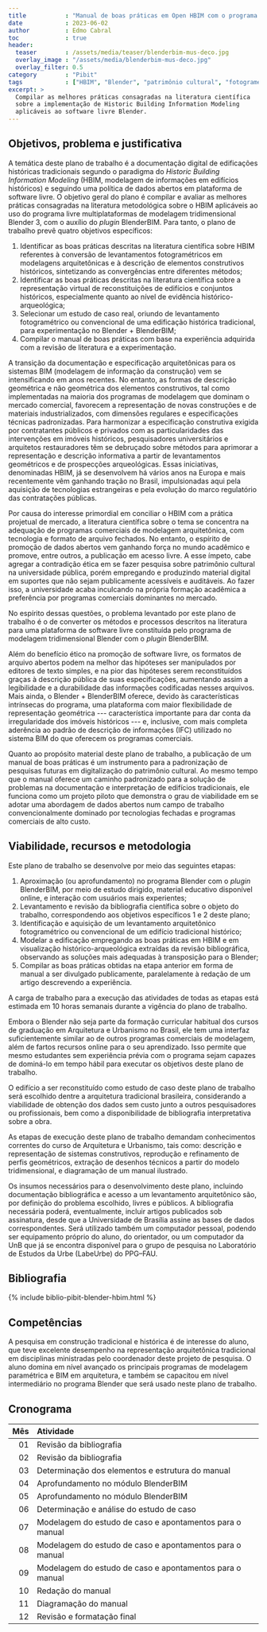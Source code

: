 ```yaml
---
title           : "Manual de boas práticas em Open HBIM com o programa Blender"
date            : 2023-06-02
author          : Edmo Cabral
toc             : true
header:
  teaser        : /assets/media/teaser/blenderbim-mus-deco.jpg
  overlay_image : "/assets/media/blenderbim-mus-deco.jpg"
  overlay_filter: 0.5
category        : "Pibit"
tags            : ["HBIM", "Blender", "patrimônio cultural", "fotogrametria", "visualização"]
excerpt: >
  Compilar as melhores práticas consagradas na literatura científica
  sobre a implementação de Historic Building Information Modeling
  aplicáveis ao software livre Blender.
---
```


## Objetivos, problema e justificativa ##

<!--5000 caracteres-->

A temática deste plano de trabalho é a documentação digital de
edificações históricas tradicionais segundo o paradigma do *Historic
Building Information Modeling* (HBIM, modelagem de informações em
edifícios históricos) e seguindo uma política de dados abertos em
plataforma de software livre. O objetivo geral do plano é compilar e
avaliar as melhores práticas consagradas na literatura metodológica
sobre o HBIM aplicáveis ao uso do programa livre multiplataformas de
modelagem tridimensional Blender 3, com o auxílio do *plugin*
BlenderBIM. Para tanto, o plano de trabalho prevê quatro objetivos
específicos:

1. Identificar as boas práticas descritas na literatura científica sobre
   HBIM referentes à conversão de levantamentos fotogramétricos em
   modelagens arquitetônicas e à descrição de elementos construtivos
   históricos, sintetizando as convergências entre diferentes métodos;
2. Identificar as boas práticas descritas na literatura científica sobre
   a representação virtual de reconstituições de edifícios e conjuntos
   históricos, especialmente quanto ao nível de evidência
   histórico-arqueológica;
3. Selecionar um estudo de caso real, oriundo de levantamento
   fotogramétrico ou convencional de uma edificação histórica
   tradicional, para experimentação no Blender + BlenderBIM;
4. Compilar o manual de boas práticas com base na experiência adquirida
   com a revisão de literatura e a experimentação.

A transição da documentação e especificação arquitetônicas para os
sistemas BIM (modelagem de informação da construção) vem se
intensificando em anos recentes. No entanto, as formas de descrição
geométrica e não geométrica dos elementos construtivos, tal como
implementadas na maioria dos programas de modelagem que dominam o
mercado comercial, favorecem a representação de novas construções e de
materiais industrializados, com dimensões regulares e especificações
técnicas padronizadas. Para harmonizar a especificação construtiva
exigida por contratantes públicos e privados com as particularidades das
intervenções em imóveis históricos, pesquisadores universitários e
arquitetos restauradores têm se debruçado sobre métodos para aprimorar a
representação e descrição informativa a partir de levantamentos
geométricos e de prospecções arqueológicas. Essas iniciativas,
denominadas HBIM, já se desenvolvem há vários anos na Europa e mais
recentemente vêm ganhando tração no Brasil, impulsionadas aqui pela
aquisição de tecnologias estrangeiras e pela evolução do marco
regulatório das contratações públicas.

Por causa do interesse primordial em conciliar o HBIM com a prática
projetual de mercado, a literatura científica sobre o tema se concentra
na adequação de programas comerciais de modelagem arquitetônica, com
tecnologia e formato de arquivo fechados. No entanto, o espírito de
promoção de dados abertos vem ganhando força no mundo acadêmico e
promove, entre outros, a publicação em acesso livre. A esse ímpeto, cabe
agregar a contradição ética em se fazer pesquisa sobre patrimônio
cultural na universidade pública, porém empregando e produzindo material
digital em suportes que não sejam publicamente acessíveis e auditáveis.
Ao fazer isso, a universidade acaba inculcando na própria formação
acadêmica a preferência por programas comerciais dominantes no mercado.

No espírito dessas questões, o problema levantado por este plano de
trabalho é o de converter os métodos e processos descritos na literatura
para uma plataforma de software livre constituída pelo programa de
modelagem tridimensional Blender com o *plugin* BlenderBIM.

Além do benefício ético na promoção de software livre, os formatos de
arquivo abertos podem na melhor das hipóteses ser manipulados por
editores de texto simples, e na pior das hipóteses serem reconstituídos
graças à descrição pública de suas especificações, aumentando assim a
legibilidade e a durabilidade das informações codificadas nesses
arquivos. Mais ainda, o Blender + BlenderBIM oferece, devido às
características intrínsecas do programa, uma plataforma com maior
flexibilidade de representação geométrica --- característica importante
para dar conta da irregularidade dos imóveis históricos --- e,
inclusive, com mais completa aderência ao padrão de descrição de
informações (IFC) utilizado no sistema BIM do que oferecem os programas
comerciais.

Quanto ao propósito material deste plano de trabalho, a publicação de um
manual de boas práticas é um instrumento para a padronização de
pesquisas futuras em digitalização do patrimônio cultural. Ao mesmo
tempo que o manual oferece um caminho padronizado para a solução de
problemas na documentação e interpretação de edifícios tradicionais, ele
funciona como um projeto piloto que demonstra o grau de viabilidade em
se adotar uma abordagem de dados abertos num campo de trabalho
convencionalmente dominado por tecnologias fechadas e programas
comerciais de alto custo.

## Viabilidade, recursos e metodologia ##

<!--4000 caracteres-->

Este plano de trabalho se desenvolve por meio das seguintes etapas:

1. Aproximação (ou aprofundamento) no programa Blender com o *plugin*
   BlenderBIM, por meio de estudo dirigido, material educativo
   disponível online, e interação com usuários mais experientes;
2. Levantamento e revisão da bibliografia científica sobre o objeto do
   trabalho, correspondendo aos objetivos específicos 1 e 2 deste plano;
3. Identificação e aquisição de um levantamento arquitetônico
   fotogramétrico ou convencional de um edifício tradicional histórico;
4. Modelar a edificação empregando as boas práticas em HBIM e em
   visualização histórico-arqueológica extraídas da revisão
   bibliográfica, observando as soluções mais adequadas à transposição
   para o Blender;
5. Compilar as boas práticas obtidas na etapa anterior em forma de
   manual a ser divulgado publicamente, paralelamente à redação de um
   artigo descrevendo a experiência.

A carga de trabalho para a execução das atividades de todas as etapas
está estimada em 10 horas semanais durante a vigência do plano de
trabalho.

Embora o Blender não seja parte da formação curricular habitual dos
cursos de graduação em Arquitetura e Urbanismo no Brasil, ele tem uma
interfaz suficientemente similar ao de outros programas comerciais de
modelagem, além de fartos recursos online para o seu aprendizado. Isso
permite que mesmo estudantes sem experiência prévia com o programa sejam
capazes de dominá-lo em tempo hábil para executar os objetivos deste
plano de trabalho.

O edifício a ser reconstituído como estudo de caso deste plano de
trabalho será escolhido dentre a arquitetura tradicional brasileira,
considerando a viabilidade de obtenção dos dados sem custo junto a
outros pesquisadores ou profissionais, bem como a disponibilidade de
bibliografia interpretativa sobre a obra.

As etapas de execução deste plano de trabalho demandam conhecimentos
correntes do curso de Arquitetura e Urbanismo, tais como: descrição e
representação de sistemas construtivos, reprodução e refinamento de
perfis geométricos, extração de desenhos técnicos a partir do modelo
tridimensional, e diagramação de um manual ilustrado.

Os insumos necessários para o desenvolvimento deste plano, incluindo
documentação bibliográfica e acesso a um levantamento arquitetônico são,
por definição do problema escolhido, livres e públicos. A bibliografia
necessária poderá, eventualmente, incluir artigos publicados sob
assinatura, desde que a Universidade de Brasília assine as bases de
dados correspondentes. Será utilizado também um computador pessoal,
podendo ser equipamento próprio do aluno, do orientador, ou um
computador da UnB que já se encontra disponível para o grupo de pesquisa
no Laboratório de Estudos da Urbe (LabeUrbe) do PPG–FAU.

## Bibliografia ##

<!--2000 caracteres-->

{% include biblio-pibit-blender-hbim.html %}

## Competências ##

<!--1000 caracteres-->

A pesquisa em construção tradicional e histórica é de interesse do
aluno, que teve excelente desempenho na representação arquitetônica
tradicional em disciplinas ministradas pelo coordenador deste projeto de
pesquisa. O aluno domina em nível avançado os principais programas de
modelagem paramétrica e BIM em arquitetura, e também se capacitou em
nível intermediário no programa Blender que será usado neste plano de
trabalho.

## Cronograma ##

| Mês | Atividade                                                |
|----:|:---------------------------------------------------------|
|  01 | Revisão da bibliografia                                  |
|  02 | Revisão da bibliografia                                  |
|  03 | Determinação dos elementos e estrutura do manual         |
|  04 | Aprofundamento no módulo BlenderBIM                      |
|  05 | Aprofundamento no módulo BlenderBIM                      |
|  06 | Determinação e análise do estudo de caso                 |
|  07 | Modelagem do estudo de caso e apontamentos para o manual |
|  08 | Modelagem do estudo de caso e apontamentos para o manual |
|  09 | Modelagem do estudo de caso e apontamentos para o manual |
|  10 | Redação do manual                                        |
|  11 | Diagramação do manual                                    |
|  12 | Revisão e formatação final                               |

